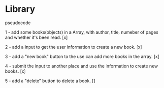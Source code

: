 # Library

pseudocode

1 - add some books(objects) in a Array, with author, title, numeber of pages and whether it's been read. [x]

2 - add a input to get the user information to create a new book. [x]

3 - add a "new book" button to the use can add more books in the array. [x]

4 - submit the input to another place and use the information to create new books. [x]

5 - add a "delete" button to delete a book. []

